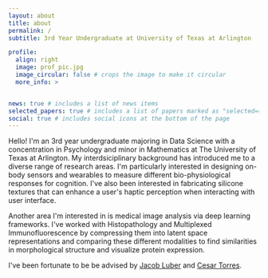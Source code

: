 ```yaml
---
layout: about
title: about
permalink: /
subtitle: 3rd Year Undergraduate at University of Texas at Arlington

profile:
  align: right
  image: prof_pic.jpg
  image_circular: false # crops the image to make it circular
  more_info: >


news: true # includes a list of news items
selected_papers: true # includes a list of papers marked as "selected={true}"
social: true # includes social icons at the bottom of the page
---
```


Hello! I'm an 3rd year undergraduate majoring in Data Science with a concentration in Psychology and minor in Mathematics at The University of Texas at Arlington. My interdsiciplinary background has introduced me to a diverse range of research areas. I'm particularly interested in designing on-body sensors and wearables to measure different bio-physiological responses for cognition. I've also been interested in fabricating silicone textures that can enhance a user's haptic perception when interacting with user interface. 

Another area I'm interested in is medical image analysis via deep learning frameworks. I've worked with Histopathology and Multiplexed Immunofluorescence by compressing them into latent space representations and comparing these different modalities to find similarities in morphological structure and visualize protein expression. 

I've been fortunate to be be advised by [Jacob Luber](https://luberlab.org/) and [Cesar Torres](https://hybridatelier.uta.edu/).


<!-- Write your biography here. Tell the world about yourself. Link to your favorite [subreddit](http://reddit.com). You can put a picture in, too. The code is already in, just name your picture `prof_pic.jpg` and put it in the `img/` folder.

Put your address / P.O. box / other info right below your picture. You can also disable any of these elements by editing `profile` property of the YAML header of your `_pages/about.md`. Edit `_bibliography/papers.bib` and Jekyll will render your [publications page](/al-folio/publications/) automatically.

Link to your social media connections, too. This theme is set up to use [Font Awesome icons](https://fontawesome.com/) and [Academicons](https://jpswalsh.github.io/academicons/), like the ones below. Add your Facebook, Twitter, LinkedIn, Google Scholar, or just disable all of them. -->
